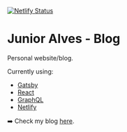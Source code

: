 [![Netlify Status](https://api.netlify.com/api/v1/badges/fe6d1079-8feb-4ccf-8839-f52e14791094/deploy-status)](https://app.netlify.com/sites/alvesjunior/deploys)
# Junior Alves - Blog

Personal website/blog.

Currently using:

- [Gatsby](https://www.gatsbyjs.org)
- [React](https://reactjs.org)
- [GraphQL](https://graphql.org)
- [Netlify](https://www.netlify.com)

➡️ Check my blog [here](https://www.devjuniorplus.com.br/).

